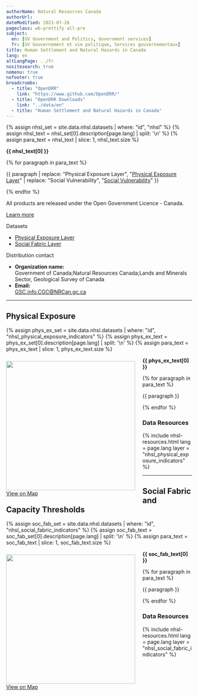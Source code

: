 ```yaml
---
authorName: Natural Resources Canada
authorUrl:
dateModified: 2021-07-26
pageclass: wb-prettify all-pre
subject:
  en: [GV Government and Politics, Government services]
  fr: [GV Gouvernement et vie politique, Services gouvernementaux]
title: Human Settlement and Natural Hazards in Canada
lang: en
altLangPage: ../fr
nositesearch: true
nomenu: true
nofooter: true
breadcrumbs:
  - title: "OpenDRR"
    link: "https://www.github.com/OpenDRR/"
  - title: "OpenDRR Downloads"
    link: "../data/en"
  - title: "Human Settlement and Natural Hazards in Canada"
---
```

<link href='../assets/css/app.css' rel='stylesheet'/>

{% assign nhsl_set = site.data.nhsl.datasets | where: "id", "nhsl" %}
{% assign nhsl_text = nhsl_set[0].description[page.lang] | split: '\n' %}
{% assign para_text = nhsl_text | slice: 1, nhsl_text.size %}

<p><strong>{{ nhsl_text[0] }}</strong></p>
<div class="row">
  <div class="col-md-8">
    {% for paragraph in para_text %}
      <p>{{ paragraph | replace: "Physical Exposure Layer", "<a href='#physical_exposure'>Physical Exposure Layer</a>" | replace: "Social Vulnerability", "<a href='#social_fabric'>Social Vulnerability</a>" }}</p>
    {% endfor %}
    <!-- <p style="text-align:justify;">The <a href='#risk_dynamics'>Risk Dynamics Layer</a> utilizes information on population growth and land use change since 1975 to evaluate how evolving patterns of urbanization are contributing to escalating profiles of natural risk over time across Canada.</p> -->
    <section class="jumbotron">
      <p>All products are released under the Open Government Licence - Canada.</p>
      <p><a href="https://open.canada.ca/en/open-government-licence-canada" class="btn btn-info btn-lg" role="button">Learn more</a></p>
    </section>
  </div>
  <div class="col-md-4">
    <div class="panel panel-primary mrgn-tp-sm">
      <div class="panel-heading">
        <div class="panel-title">Datasets</div>
      </div>
      <ul class="list-group">
        <li class="list-group-item">
          <a href='#physical_exposure'>Physical Exposure Layer</a>
        </li>
        <li class="list-group-item">
          <a href='#social_fabric'>Social Fabric Layer</a>
        </li>
      </ul>
    </div>
    <div class="panel panel-primary">
      <div class="panel-heading">
        <div class="panel-title">Distribution contact</div>
      </div>
      <ul class="list-group">
        <li class="list-group-item">
          <b>Organization name:</b><br>
          Government of Canada;Natural Resources Canada;Lands and Minerals Sector, Geological Survey of Canada
        </li>
        <li class="list-group-item">
          <b>Email:</b><br>
          <a href="mailto:GSC.info.CGC@NRCan.gc.ca">GSC.info.CGC@NRCan.gc.ca</a>
        </li>
      </ul>
    </div>
  </div>
</div>

<hr>

<a name="physical_exposure"></a>

## Physical Exposure

{% assign phys_ex_set = site.data.nhsl.datasets | where: "id", "nhsl_physical_exposure_indicators" %}
{% assign phys_ex_text = phys_ex_set[0].description[page.lang] | split: '\n' %}
{% assign para_text = phys_ex_text | slice: 1, phys_ex_text.size %}

<p>
  <div class="card" style="float:left;margin:10px 20px 0px 0px;">
    <img src="../assets/img/nhsl_physical_exposure.png" width="350" class="img-rounded img-responsive"/>
    <div class="card-body">
      <a href="nhsl_physical_exposure_map.html" class="btn btn-primary btn-lg btn-block mrgn-tp-sm" role="button"> View on Map </a>
    </div>
  </div>
  <strong>{{ phys_ex_text[0] }}</strong></p>

{% for paragraph in para_text %}
  <p>{{ paragraph }}</p>
{% endfor %}

### Data Resources

<div id="nhsl_physical_exposure_indicators">
  {% include nhsl-resources.html lang = page.lang layer = "nhsl_physical_exposure_indicators" %}
</div>

<hr>

<a name="social_fabric"></a>

## Social Fabric and Capacity Thresholds

{% assign soc_fab_set = site.data.nhsl.datasets | where: "id", "nhsl_social_fabric_indicators" %}
{% assign soc_fab_text = soc_fab_set[0].description[page.lang] | split: '\n' %}
{% assign para_text = soc_fab_text | slice: 1, soc_fab_text.size %}

<p>
  <div class="card" style="float:left;margin:10px 20px 0px 0px;">
    <img src="../assets/img/nhsl_social_fabric.png" width="350" class="img-rounded img-responsive"/>
    <div class="card-body">
      <a href="nhsl_social_fabric_map.html" class="btn btn-primary btn-lg btn-block mrgn-tp-sm" role="button"> View on Map </a>
    </div>
  </div>
  <strong>{{ soc_fab_text[0] }}</strong>
</p>

{% for paragraph in para_text %}
  <p>{{ paragraph }}</p>
{% endfor %}

### Data Resources

<div id="nhsl_social_fabric_indicators">
  {% include nhsl-resources.html lang = page.lang layer = "nhsl_social_fabric_indicators" %}
</div>

<script src="https://code.jquery.com/jquery-1.12.2.min.js"
        integrity="sha256-lZFHibXzMHo3GGeehn1hudTAP3Sc0uKXBXAzHX1sjtk=" crossorigin="anonymous"></script>

<script src="../assets/js/app.js"></script>
<script>
  showProv( [ "nhsl_physical_exposure_indicators", "nhsl_social_fabric_indicators" ] );
</script>
